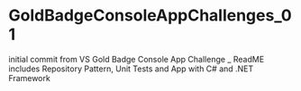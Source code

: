 # GoldBadgeConsoleAppChallenges_01
initial commit from VS 
Gold Badge Console App Challenge _ ReadME includes Repository Pattern, Unit Tests and App with C# and .NET Framework
